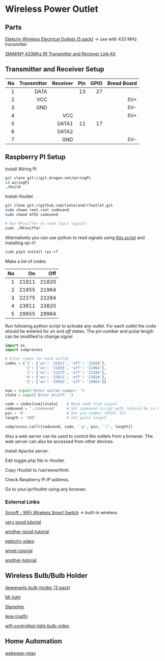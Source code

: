 # Wireless Power Outlet

## Parts
[Etekcity Wireless Electrical Outlets (5 pack)](https://www.amazon.com/gp/product/B00DQELHBS/ref=oh_aui_detailpage_o00_s00?ie=UTF8&psc=1)
-> use with 433 MHz transmitter

[SMAKN® 433Mhz Rf Transmitter and Receiver Link Kit](https://www.amazon.com/gp/product/B00M2CUALS/ref=oh_aui_detailpage_o00_s01?ie=UTF8&psc=1)

## Transmitter and Receiver Setup
|No|Transmitter|Receiver|Pin|GPIO|Bread Board|
|-:|----------:|-------:|--:|---:|----------:|
| 1|       DATA|        | 13|  27|           |
| 2|        VCC|        |   |    |        5V+|
| 3|        GND|        |   |    |        5V-|
| 4|           |     VCC|   |    |        5V+|
| 5|           |   DATA1| 11|  17|           |
| 6|           |   DATA2|   |    |           |
| 7|           |     GND|   |    |        5V-|

## Raspberry PI Setup
Install Wiring PI
```bash
git clone git://git.drogon.net/wiringPi
cd wiringPi
./build
```

Install rfoutlet
```bash
git clone git://github.com/timleland/rfoutlet.git
sudo chown root.root codesend
sudo chmod 4755 codesend

# Run RFsniffer to read input signals
sudo ./RFsniffer
```

Alternatively you can use python to read signals using [this script](https://raw.githubusercontent.com/milaq/rpi-rf/master/scripts/rpi-rf_receive) and installing rpi-rf:
```bash
sudo pip3 install rpi-rf
```

Make a list of codes

|No|   On|  Off|
|-:|----:|----:|
| 1|21811|21820|
| 2|21955|21964|
| 3|22275|22284|
| 4|23811|23820|
| 5|29955|29964|

Run following python script to activate any outlet. For each outlet the code should be entered for *on* and *off* states.
The pin number and pulse length can be modified to change signal
```python
import os
import subprocess

# Enter codes for each outlet
codes = {'1': {'on': '21811', 'off': '21820'},
         '2': {'on': '21955', 'off': '21964'},
         '3': {'on': '22275', 'off': '22284'},
         '4': {'on': '23811', 'off': '23820'},
         '5': {'on': '29955', 'off': '29964'}}

num = input('Enter outlet number: ')
state = input('Enter on/off: ')

code = codes[num][state]    # Read code from signal
codesend = './codesend'     # Set codesend script path (should be in rfoutlet)
pin = '0'                   # Set pin number (GPIO: 17)
length = '189'              # Set pulse length

subprocess.call([codesend, code, '-p', pin, '-l', length])

```
Also a web server can be used to control the outlets from a browser. The web server can also be accessed from other devices.

Install Apache server.

Edit toggle.php file in rfoutlet.

Copy rfoutlet to /var/www/html.

Check Raspberry PI IP address.

Go to your.ip/rfoutlet using any browser.


### External Links

[Sonoff - WiFi Wireless Smart Switch](https://www.itead.cc/sonoff-wifi-wireless-switch.html)
-> built-in wireless

[very good tutorial](https://blog.kurttomlinson.com/posts/raspberry-pi-projects-you-can-actually-do-part-4-home-automation-with-siri-and-a-raspberry-pi)

[another-good-tutorial](https://www.samkear.com/hardware/control-power-outlets-wirelessly-raspberry-pi)

[etekcity-video](https://www.youtube.com/watch?v=5UUazFbK-Hg)

[wired-tutorial](http://www.wired.co.uk/article/raspberry-pi-power-outlets-tutorial)

[another-tutorial](https://timleland.com/wireless-power-outlets/)


## Wireless Bulb/Bulb Holder

[dewenwils-bulb-holder (3 pack)](https://www.amazon.com/dp/B071HTNJ4N?psc=1)

[Mi-light](https://www.raspberrypi.org/magpi/pi-mi-light/)

[Slampher](https://www.itead.cc/slampher.html)

[ikea-tradfri](https://learn.pimoroni.com/tutorial/sandyj/controlling-ikea-tradfri-lights-from-your-pi)

[wifi-controlled-light-bulb-video](https://www.youtube.com/watch?v=x6sxvMdUDqw)

## Home Automation

[webpage-relay](http://www.instructables.com/id/Raspberry-Pi-Home-Automation-Control-lights-comput/)

